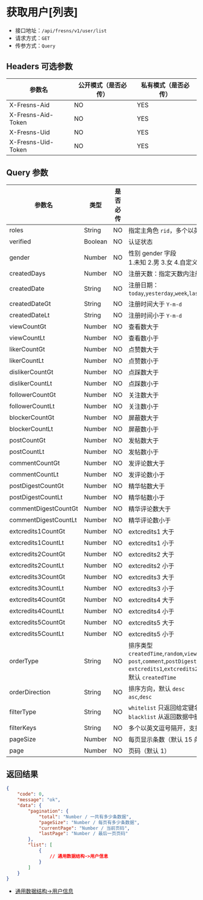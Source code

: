 # 获取用户[列表]

- 接口地址：`/api/fresns/v1/user/list`
- 请求方式：`GET`
- 传参方式：`Query`

## Headers 可选参数

| 参数名 | 公开模式（是否必传） | 私有模式（是否必传） |
| --- | --- | --- |
| X-Fresns-Aid | NO | YES |
| X-Fresns-Aid-Token | NO | YES |
| X-Fresns-Uid | NO | YES |
| X-Fresns-Uid-Token | NO | YES |

## Query 参数

| 参数名 | 类型 | 是否必传 | 说明 |
| --- | --- | --- | --- |
| roles | String | NO | 指定主角色 `rid`，多个以英文逗号隔开 |
| verified | Boolean | NO | 认证状态 |
| gender | Number | NO | 性别 gender 字段<br>1.未知 2.男 3.女 4.自定义 |
| createdDays | Number | NO | 注册天数：指定天数内注册的用户 |
| createdDate | String | NO | 注册日期：`today`,`yesterday`,`week`,`lastWeek`,`month`,`lastMonth`,`year`,`lastYear` |
| createdDateGt | String | NO | 注册时间大于 `Y-m-d` |
| createdDateLt | String | NO | 注册时间小于 `Y-m-d` |
| viewCountGt | Number | NO | 查看数大于 |
| viewCountLt | Number | NO | 查看数小于 |
| likerCountGt | Number | NO | 点赞数大于 |
| likerCountLt | Number | NO | 点赞数小于 |
| dislikerCountGt | Number | NO | 点踩数大于 |
| dislikerCountLt | Number | NO | 点踩数小于 |
| followerCountGt | Number | NO | 关注数大于 |
| followerCountLt | Number | NO | 关注数小于 |
| blockerCountGt | Number | NO | 屏蔽数大于 |
| blockerCountLt | Number | NO | 屏蔽数小于 |
| postCountGt | Number | NO | 发帖数大于 |
| postCountLt | Number | NO | 发帖数小于 |
| commentCountGt | Number | NO | 发评论数大于 |
| commentCountLt | Number | NO | 发评论数小于 |
| postDigestCountGt | Number | NO | 精华帖数大于 |
| postDigestCountLt | Number | NO | 精华帖数小于 |
| commentDigestCountGt | Number | NO | 精华评论数大于 |
| commentDigestCountLt | Number | NO | 精华评论数小于 |
| extcredits1CountGt | Number | NO | extcredits1 大于 |
| extcredits1CountLt | Number | NO | extcredits1 小于 |
| extcredits2CountGt | Number | NO | extcredits2 大于 |
| extcredits2CountLt | Number | NO | extcredits2 小于 |
| extcredits3CountGt | Number | NO | extcredits3 大于 |
| extcredits3CountLt | Number | NO | extcredits3 小于 |
| extcredits4CountGt | Number | NO | extcredits4 大于 |
| extcredits4CountLt | Number | NO | extcredits4 小于 |
| extcredits5CountGt | Number | NO | extcredits5 大于 |
| extcredits5CountLt | Number | NO | extcredits5 小于 |
| orderType | String | NO | 排序类型 `createdTime`,`random`,`view`,`liker`,`disliker`,`follower`,`blocker`<br>`post`,`comment`,`postDigest`,`commentDigest`<br>`extcredits1`,`extcredits2`,`extcredits3`,`extcredits4`,`extcredits5`<br>默认 `createdTime` |
| orderDirection | String | NO | 排序方向，默认 `desc`<br>`asc`,`desc` |
| filterType | String | NO | `whitelist` 只返回给定键名的键值对<br>`blacklist` 从返回数据中删除指定的键值对 |
| filterKeys | String | NO | 多个以英文逗号隔开，支持「点表示法」表示多维数组 |
| pageSize | Number | NO | 每页显示条数（默认 15 条） |
| page | Number | NO | 页码（默认 1） |

## 返回结果

```json
{
    "code": 0,
    "message": "ok",
    "data": {
        "pagination": {
            "total": "Number / 一共有多少条数据",
            "pageSize": "Number / 每页有多少条数据",
            "currentPage": "Number / 当前页码",
            "lastPage": "Number / 最后一页页码"
        },
        "list": [
            {
                // 通用数据结构->用户信息
            }
        ]
    }
}
```

- [通用数据结构->用户信息](../../reference/data/user.md)
